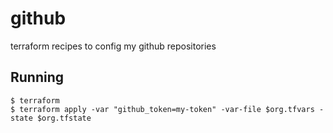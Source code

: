 # github

terraform recipes to config my github repositories

## Running

```console
$ terraform
$ terraform apply -var "github_token=my-token" -var-file $org.tfvars -state $org.tfstate
```
